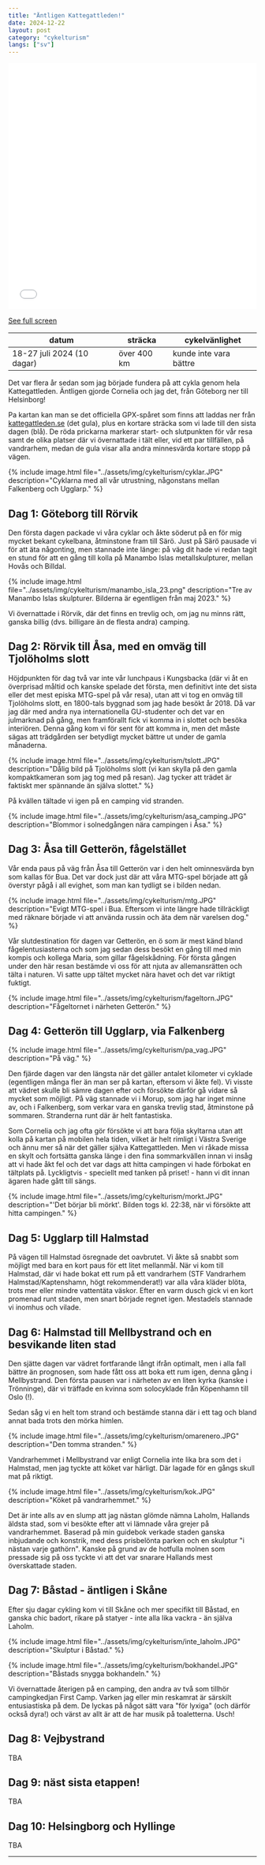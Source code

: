 ```yaml
---
title: "Äntligen Kattegattleden!"
date: 2024-12-22
layout: post
category: "cykelturism"
langs: ["sv"]
---
```


<iframe width="100%" height="500px" frameborder="0" allowfullscreen allow="geolocation" src="//umap.openstreetmap.fr/en/map/kattegattleden_1155729?scaleControl=false&miniMap=false&scrollWheelZoom=false&zoomControl=true&editMode=disabled&moreControl=true&searchControl=null&tilelayersControl=null&embedControl=null&datalayersControl=true&onLoadPanel=none&captionBar=false&captionMenus=true"></iframe><p><a href="//umap.openstreetmap.fr/en/map/kattegattleden_1155729?scaleControl=false&miniMap=false&scrollWheelZoom=true&zoomControl=true&editMode=disabled&moreControl=true&searchControl=null&tilelayersControl=null&embedControl=null&datalayersControl=true&onLoadPanel=none&captionBar=false&captionMenus=true">See full screen</a></p>

| datum | sträcka | cykelvänlighet |
| --- | --- | --- |
| 18-27 juli 2024 (10 dagar) | över 400 km | kunde inte vara bättre |

Det var flera år sedan som jag började fundera på att cykla genom hela Kattegattleden.
Äntligen gjorde Cornelia och jag det, från Göteborg ner till Helsinborg!

Pa kartan kan man se det officiella GPX-spåret som finns att laddas ner från [kattegattleden.se](https://kattegattleden.se/) (det gula), plus en kortare sträcka som vi lade till den sista dagen (blå).
De röda prickarna markerar start- och slutpunkten för vår resa samt de olika platser där vi övernattade i tält eller, vid ett par tillfällen, på vandrarhem, medan de gula visar alla andra minnesvärda kortare stopp på vägen.

{% include image.html file="../assets/img/cykelturism/cyklar.JPG" description="Cyklarna med all vår utrustning, någonstans mellan Falkenberg och Ugglarp." %}


## Dag 1: Göteborg till Rörvik
Den första dagen packade vi våra cyklar och åkte söderut på en för mig mycket bekant cykelbana, åtminstone fram till Särö. 
Just på Särö pausade vi för att äta någonting, men stannade inte länge: på väg dit hade vi redan tagit en stund för att en gång till kolla på Manambo Islas metallskulpturer, mellan Hovås och Billdal.

{% include image.html file="../assets/img/cykelturism/manambo_isla_23.png" description="Tre av Manambo Islas skulpturer. Bilderna är egentligen från maj 2023." %}

Vi övernattade i Rörvik, där det finns en trevlig och, om jag nu minns rätt, ganska billig (dvs. billigare än de flesta andra) camping.

## Dag 2: Rörvik till Åsa, med en omväg till Tjolöholms slott
Höjdpunkten för dag två var inte vår lunchpaus i Kungsbacka (där vi åt en överprisad måltid och kanske spelade det första, men definitivt inte det sista eller det mest episka MTG-spel på vår resa), utan att vi tog en omväg till Tjolöholms slott, en 1800-tals byggnad som jag hade besökt år 2018.
Då var jag där med andra nya internationella GU-studenter och det var en julmarknad på gång, men framförallt fick vi komma in i slottet och besöka interiören.
Denna gång kom vi för sent för att komma in, men det måste sägas att trädgården ser betydligt mycket bättre ut under de gamla månaderna.

{% include image.html file="../assets/img/cykelturism/tslott.JPG" description="Dålig bild på Tjolöholms slott (vi kan skylla på den gamla kompaktkameran som jag tog med på resan). Jag tycker att trädet är faktiskt mer spännande än själva slottet." %}

På kvällen tältade vi igen på en camping vid stranden.

{% include image.html file="../assets/img/cykelturism/asa_camping.JPG" description="Blommor i solnedgången nära campingen i Åsa." %}

## Dag 3: Åsa till Getterön, fågelstället
Vår enda paus på väg från Åsa till Getterön var i den helt ominnesvärda byn som kallas för Bua.
Det var dock just där att våra MTG-spel började att gå överstyr pågå i all evighet, som man kan tydligt se i bilden nedan. 

{% include image.html file="../assets/img/cykelturism/mtg.JPG" description="Evigt MTG-spel i Bua. Eftersom vi inte längre hade tillräckligt med räknare började vi att använda russin och äta dem när varelsen dog." %}

Vår slutdestination för dagen var Getterön, en ö som är mest känd bland fågelentusiasterna och som jag sedan dess besökt en gång till med min kompis och kollega Maria, som gillar fågelskådning.
För första gången under den här resan bestämde vi oss för att njuta av allemansrätten och tälta i naturen.
Vi satte upp tältet mycket nära havet och det var riktigt fuktigt.

{% include image.html file="../assets/img/cykelturism/fageltorn.JPG" description="Fågeltornet i närheten Getterön." %}

## Dag 4: Getterön till Ugglarp, via Falkenberg
{% include image.html file="../assets/img/cykelturism/pa_vag.JPG" description="På väg." %}

Den fjärde dagen var den längsta när det gäller antalet kilometer vi cyklade (egentligen många fler än man ser på kartan, eftersom vi åkte fel).
Vi visste att vädret skulle bli sämre dagen efter och försökte därför gå vidare så mycket som möjligt.
På väg stannade vi i Morup, som jag har inget minne av, och i Falkenberg, som verkar vara en ganska trevlig stad, åtminstone på sommaren.
Stranderna runt där är helt fantastiska.

Som Cornelia och jag ofta gör försökte vi att bara följa skyltarna utan att kolla på kartan på mobilen hela tiden, vilket är helt rimligt i Västra Sverige och ännu mer så när det gäller själva Kattegattleden.
Men vi råkade missa en skylt och fortsätta ganska länge i den fina sommarkvällen innan vi insåg att vi hade åkt fel och det var dags att hitta campingen vi hade förbokat en tältplats på.
Lyckligtvis - speciellt med tanken på priset! - hann vi dit innan ägaren hade gått till sängs.

{% include image.html file="../assets/img/cykelturism/morkt.JPG" description="'Det börjar bli mörkt'. Bilden togs kl. 22:38, när vi försökte att hitta campingen." %}

## Dag 5: Ugglarp till Halmstad
På vägen till Halmstad ösregnade det oavbrutet.
Vi åkte så snabbt som möjligt med bara en kort paus för ett litet mellanmål.
När vi kom till Halmstad, där vi hade bokat ett rum på ett vandrarhem (STF Vandrarhem Halmstad/Kaptenshamn, högt rekommenderat!) var alla våra kläder blöta, trots mer eller mindre vattentäta väskor.
Efter en varm dusch gick vi en kort promenad runt staden, men snart började regnet igen. 
Mestadels stannade vi inomhus och vilade.

## Dag 6: Halmstad till Mellbystrand och en besvikande liten stad
Den sjätte dagen var vädret fortfarande långt ifrån optimalt, men i alla fall bättre än prognosen, som hade fått oss att boka ett rum igen, denna gång i Mellbystrand.
Den första pausen var i närheten av en liten kyrka (kanske i Trönninge), där vi träffade en kvinna som solocyklade från Köpenhamn till Oslo (!).

Sedan såg vi en helt tom strand och bestämde stanna där i ett tag och bland annat bada trots den mörka himlen.

{% include image.html file="../assets/img/cykelturism/omarenero.JPG" description="Den tomma stranden." %}

Vandrarhemmet i Mellbystrand var enligt Cornelia inte lika bra som det i Halmstad, men jag tyckte att köket var härligt. 
Där lagade för en gångs skull mat på riktigt.

{% include image.html file="../assets/img/cykelturism/kok.JPG" description="Köket på vandrarhemmet." %}

Det är inte alls av en slump att jag nästan glömde nämna Laholm, Hallands äldsta stad, som vi besökte efter att vi lämnade våra grejer på vandrarhemmet. 
Baserad på min guidebok verkade staden ganska inbjudande och konstrik, med dess prisbelönta parken och en skulptur  "i nästan varje gathörn".
Kanske på grund av de hotfulla molnen som pressade sig på oss tyckte vi att det var snarare Hallands mest överskattade staden.

## Dag 7: Båstad - äntligen i Skåne
Efter sju dagar cykling kom vi till Skåne och mer specifikt till Båstad, en ganska chic badort, rikare på statyer - inte alla lika vackra - än själva Laholm.

{% include image.html file="../assets/img/cykelturism/inte_laholm.JPG" description="Skulptur i Båstad." %}

{% include image.html file="../assets/img/cykelturism/bokhandel.JPG" description="Båstads snygga bokhandeln." %}

Vi övernattade återigen på en camping, den andra av två som tillhör campingkedjan First Camp. 
Varken jag eller min reskamrat är särskilt entusiastiska på dem. 
De lyckas på något sätt vara "för lyxiga" (och därför också dyra!) och värst av allt är att de har musik på toaletterna. 
Usch!

## Dag 8: Vejbystrand
TBA

## Dag 9: näst sista etappen!
TBA

## Dag 10: Helsingborg och Hyllinge
TBA

---

<!--{% include image.html file="../assets/img/cykelturism/" description="" %}-->
